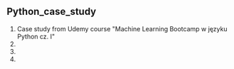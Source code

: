 ## Python_case_study

1. Case study from Udemy course "Machine Learning Bootcamp w języku Python cz. I"
2.
3.
4. 
